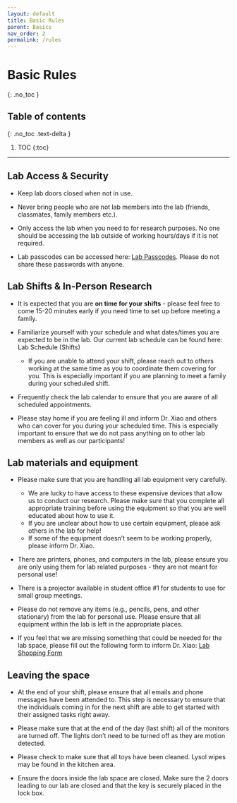 ```yaml
---
layout: default
title: Basic Rules
parent: Basics
nav_order: 2
permalink: /rules
---
```



# Basic Rules
{: .no_toc }

## Table of contents
{: .no_toc .text-delta }

1. TOC
{:toc}

---

## Lab Access & Security

- Keep lab doors closed when not in use. 

- Never bring people who are not lab members into the lab (friends, classmates, family members etc.). 

- Only access the lab when you need to for research purposes. No one should be accessing the lab outside of working hours/days if it is not required. 

- Lab passcodes can be accessed here: [Lab Passcodes](https://mcmasteru365.sharepoint.com/:w:/r/sites/labtest/Shared%20Documents/Document.docx?d=wc837cf74eba147a0bfd67fba5c507f4e&csf=1&web=1&e=evf5Cc). Please do not share these passwords with anyone. 

## Lab Shifts & In-Person Research

- It is expected that you are **on time for your shifts** - please feel free to come 15-20 minutes early if you need time to set up before meeting a family.

- Familiarize yourself with your schedule and what dates/times you are expected to be in the lab. Our current lab schedule can be found here: Lab Schedule (Shifts)
   - If you are unable to attend your shift, please reach out to others working at the same time as you to coordinate them covering for you. This is especially important if you are planning to meet a family during your scheduled shift.

- Frequently check the lab calendar to ensure that you are aware of all scheduled appointments. 

- Please stay home if you are feeling ill and inform Dr. Xiao and others who can cover for you during your scheduled time. This is especially important to ensure that we do not pass anything on to other lab members as well as our participants!

## Lab materials and equipment

- Please make sure that you are handling all lab equipment very carefully.
   - We are lucky to have access to these expensive devices that allow us to conduct our research. Please make sure that you complete all appropriate training before using the equipment so that you are well educated about how to use it. 
   - If you are unclear about how to use certain equipment, please ask others in the lab for help! 
   - If some of the equipment doesn’t seem to be working properly, please inform Dr. Xiao. 

- There are printers, phones, and computers in the lab, please ensure you are only using them for lab related purposes - they are not meant for personal use! 

- There is a projector available in student office #1 for students to use for small group meetings.

- Please do not remove any items (e.g., pencils, pens, and other stationary) from the lab for personal use. Please ensure that all equipment within the lab is left in the appropriate places. 

- If you feel that we are missing something that could be needed for the lab space, please fill out the following form to inform Dr. Xiao: [Lab Shopping Form](https://forms.office.com/pages/responsepage.aspx?id=B2M3RCm0rUKMJSjNSW9HcudkN_4lJH5IiXFmxJeXy5JUODkyNzFOMzZBOThKUFA5Ujk2MkNHWEQ4MS4u)

## Leaving the space

- At the end of your shift, please ensure that all emails and phone messages have been attended to. This step is necessary to ensure that the individuals coming in for the next shift are able to get started with their assigned tasks right away.

- Please make sure that at the end of the day (last shift) all of the monitors are turned off. The lights don’t need to be turned off as they are motion detected.

- Please check to make sure that all toys have been cleaned. Lysol wipes may be found in the kitchen area.

- Ensure the doors inside the lab space are closed. Make sure the 2 doors leading to our lab are closed and that the key is securely placed in the lock box.





